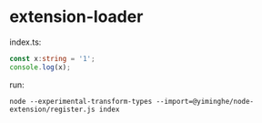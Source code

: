 # extension-loader

index.ts:
```ts
const x:string = '1';
console.log(x);
```
run:
```
node --experimental-transform-types --import=@yiminghe/node-extension/register.js index
```